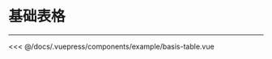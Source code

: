 # 基础表格
---
<example-basis-table></example-basis-table>
<<< @/docs/.vuepress/components/example/basis-table.vue